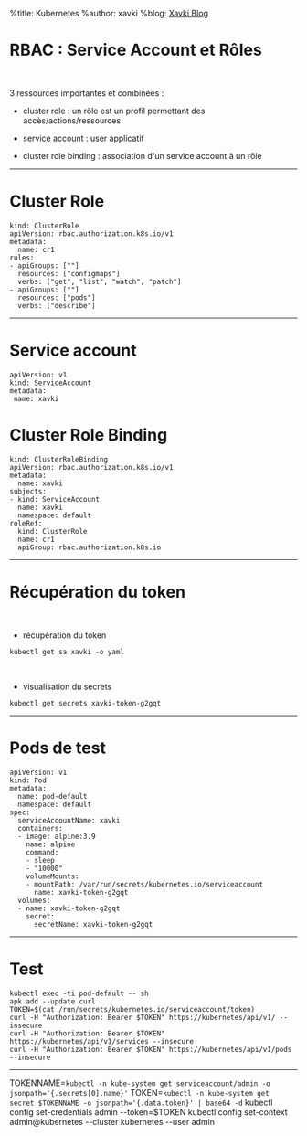 %title: Kubernetes 
%author: xavki
%blog: [Xavki Blog](https://xavki.blog)

# RBAC : Service Account et Rôles


<br>

3 ressources importantes et combinées :

* cluster role : un rôle est un profil permettant des accès/actions/ressources

* service account : user applicatif

* cluster role binding : association d'un service account à un rôle

------------------------------------------------------------------------


# Cluster Role



```
kind: ClusterRole
apiVersion: rbac.authorization.k8s.io/v1
metadata:
  name: cr1
rules:
- apiGroups: [""]
  resources: ["configmaps"]
  verbs: ["get", "list", "watch", "patch"]
- apiGroups: [""] 
  resources: ["pods"]
  verbs: ["describe"]
```


--------------------------------------------------------------------------


# Service account

```
apiVersion: v1
kind: ServiceAccount
metadata:
 name: xavki
```

# Cluster Role Binding

```
kind: ClusterRoleBinding
apiVersion: rbac.authorization.k8s.io/v1
metadata:
  name: xavki
subjects:
- kind: ServiceAccount
  name: xavki
  namespace: default
roleRef:
  kind: ClusterRole
  name: cr1
  apiGroup: rbac.authorization.k8s.io
```

--------------------------------------------------------------------------


# Récupération du token


<br>

* récupération du token

```
kubectl get sa xavki -o yaml
```

<br>

* visualisation du secrets

```
kubectl get secrets xavki-token-g2gqt
```

---------------------------------------------------------------------------

# Pods de test


```
apiVersion: v1
kind: Pod
metadata:
  name: pod-default
  namespace: default
spec:
  serviceAccountName: xavki
  containers:
  - image: alpine:3.9
    name: alpine
    command:
    - sleep
    - "10000"
    volumeMounts:
    - mountPath: /var/run/secrets/kubernetes.io/serviceaccount
      name: xavki-token-g2gqt
  volumes:
  - name: xavki-token-g2gqt
    secret:
      secretName: xavki-token-g2gqt
```

---------------------------------------------------------------------------

# Test


```
kubectl exec -ti pod-default -- sh
apk add --update curl
TOKEN=$(cat /run/secrets/kubernetes.io/serviceaccount/token)
curl -H "Authorization: Bearer $TOKEN" https://kubernetes/api/v1/ --insecure
curl -H "Authorization: Bearer $TOKEN" https://kubernetes/api/v1/services --insecure
curl -H "Authorization: Bearer $TOKEN" https://kubernetes/api/v1/pods --insecure
```

---------------------------------------------------------------------


TOKENNAME=`kubectl -n kube-system get serviceaccount/admin -o jsonpath='{.secrets[0].name}'`
TOKEN=`kubectl -n kube-system get secret $TOKENNAME -o jsonpath='{.data.token}' | base64 -d`
kubectl config set-credentials admin --token=$TOKEN
kubectl config set-context admin@kubernetes --cluster kubernetes --user admin
